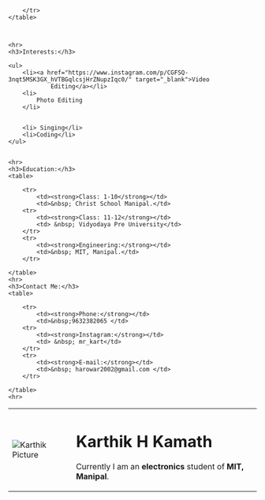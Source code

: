 <!DOCTYPE html>
<html lang="en">

<head>
    <meta charset="UTF-8">
    <meta name="viewport" content="width=device-width, initial-scale=1.0">
    <title>Karthik's personal website.</title>
</head>

<body>
    <table cellspacing="20px">
        <tr>
            <td>
                <img src="https://scontent-sin6-1.cdninstagram.com/v/t51.2885-19/s150x150/126431550_494401801493236_5659381466380160577_n.jpg?_nc_ht=scontent-sin6-1.cdninstagram.com&_nc_ohc=Q7d8eNpXGxEAX8k_FDR&tp=25&oh=60c326b04c6f00e79d93b5f124894f2f&oe=5FE136D6"
                    alt="Karthik Picture">
            </td>
            <td>
                <h1>Karthik H Kamath</h1>
                <p> Currently I am an <strong>electronics</strong> student of<strong> MIT, Manipal</strong>. </p>
            </td>

        </tr>
    </table>



    <hr>
    <h3>Interests:</h3>

    <ul>
        <li><a href="https://www.instagram.com/p/CGFSQ-3nqt5MSK3GX_hVTBGqlcsjHrZNupzIqc0/" target="_blank">Video
                Editing</a></li>
        <li>
            Photo Editing
        </li>


        <li> Singing</li>
        <li>Coding</li>
    </ul>


    <hr>
    <h3>Education:</h3>
    <table>

        <tr>
            <td><strong>Class: 1-10</strong></td>
            <td>&nbsp; Christ School Manipal.</td>
        <tr>
            <td><strong>Class: 11-12</strong></td>
            <td> &nbsp; Vidyodaya Pre University</td>
        </tr>
        <tr>
            <td><strong>Engineering:</strong></td>
            <td>&nbsp; MIT, Manipal.</td>
        </tr>

    </table>
    <hr>
    <h3>Contact Me:</h3>
    <table>

        <tr>
            <td><strong>Phone:</strong></td>
            <td>&nbsp;9632382065 </td>
        <tr>
            <td><strong>Instagram:</strong></td>
            <td> &nbsp; mr_kart</td>
        </tr>
        <tr>
            <td><strong>E-mail:</strong></td>
            <td>&nbsp; harowar2002@gmail.com </td>
        </tr>

    </table>
    <hr>

</body>

</html>
